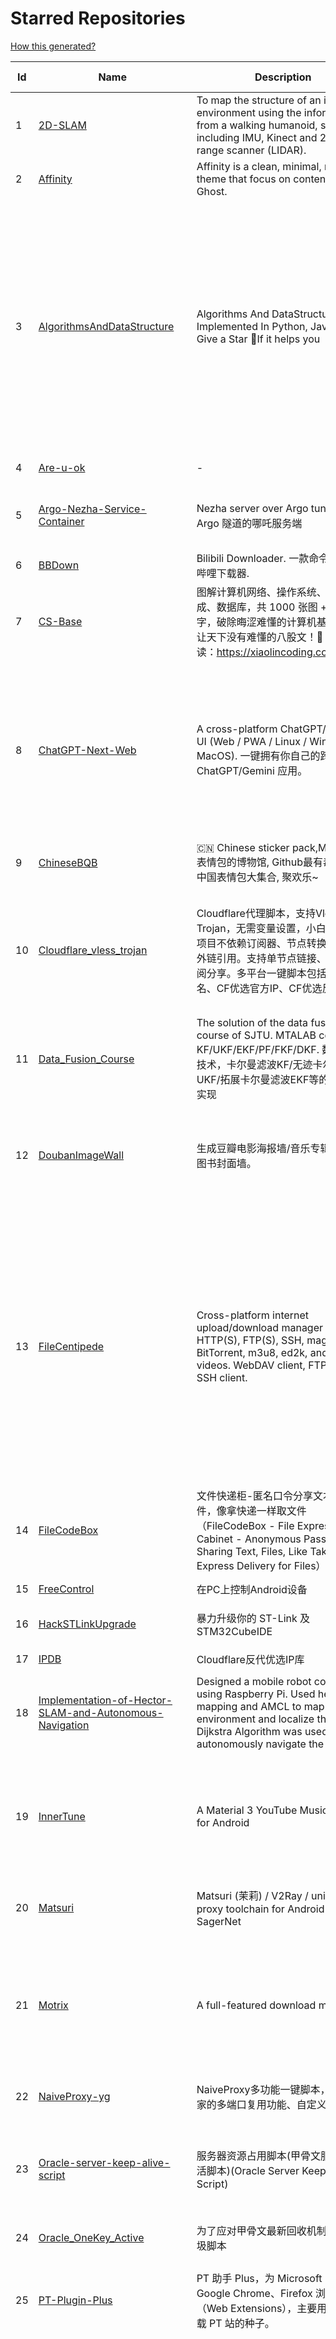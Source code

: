# Starred Repositories  
[How this generated?](../master/USAGE.md)  
  
| Id 			| Name			| Description | Star Counts | Topics/Tags   | Last Updated 	|  
| ----------- | ----------- 	| ----------- | ----------- | ----------- 	| -----------   |  
|1|[2D-SLAM](https://github.com/Pontusun/2D-SLAM.git)|To map the structure of an indoor environment using the information from a walking humanoid, sensors including IMU, Kinect and 2D laser range scanner (LIDAR).|14||2-4-2015|  
|2|[Affinity](https://github.com/Showfom/Affinity.git)|Affinity is a clean, minimal, modern theme that focus on content for Ghost.|137|ghost, ghost-theme, ghost-themes|16-12-2019|  
|3|[AlgorithmsAndDataStructure](https://github.com/Py-Contributors/AlgorithmsAndDataStructure.git)|Algorithms And DataStructure Implemented In Python, Java & CPP, Give a Star 🌟If it helps you|936|data-structures, algorithms-and-data-structures, python-data-structures, python-algorithms, backtracking-algorithm, linkedlist, algorithm, cpp, python, algorithms, open-source, java, javascript, python3, computer-science|2-6-2024|  
|4|[Are-u-ok](https://github.com/AUK9527/Are-u-ok.git)|-|8340||13-8-2024|  
|5|[Argo-Nezha-Service-Container](https://github.com/fscarmen2/Argo-Nezha-Service-Container.git)|Nezha server over Argo tunnel 使用 Argo 隧道的哪吒服务端|598|nezha, probe, argo, cloudflared, paas, tunnel, vps|18-6-2024|  
|6|[BBDown](https://github.com/nilaoda/BBDown.git)|Bilibili Downloader. 一款命令行式哔哩哔哩下载器.|9160|downloader|14-8-2024|  
|7|[CS-Base](https://github.com/xiaolincoder/CS-Base.git)|图解计算机网络、操作系统、计算机组成、数据库，共 1000 张图 + 50 万字，破除晦涩难懂的计算机基础知识，让天下没有难懂的八股文！🚀 在线阅读：https://xiaolincoding.com  |13667|java, cpp, python, c, golang, linux, network, tcp|5-7-2024|  
|8|[ChatGPT-Next-Web](https://github.com/ChatGPTNextWeb/ChatGPT-Next-Web.git)|A cross-platform ChatGPT/Gemini UI (Web / PWA / Linux / Win / MacOS). 一键拥有你自己的跨平台 ChatGPT/Gemini 应用。|74034|chatgpt, nextjs, vercel, webui, cross-platform, tauri, tauri-app, react, desktop, gemini, fe, gemini-pro, gemini-server, gemini-ultra, ollama, groq, claude, calclaude, gpt-4o|16-8-2024|  
|9|[ChineseBQB](https://github.com/zhaoolee/ChineseBQB.git)|🇨🇳 Chinese sticker pack,More joy / 表情包的博物馆, Github最有毒的仓库, 中国表情包大集合, 聚欢乐~|12103||15-6-2024|  
|10|[Cloudflare_vless_trojan](https://github.com/yonggekkk/Cloudflare_vless_trojan.git)|Cloudflare代理脚本，支持Vless与Trojan，无需变量设置，小白专用。本项目不依赖订阅器、节点转换等第三方外链引用。支持单节点链接、多节点订阅分享。多平台一键脚本包括CF优选域名、CF优选官方IP、CF优选反代IP|3822|cdn, vless, cloudflare-workers, v2ray, xray, ygkkk, cloudflare-pages, cloudflare, trojan, base64, clash-meta, sing-box|12-8-2024|  
|11|[Data_Fusion_Course](https://github.com/Changjing-Liu/Data_Fusion_Course.git)|The solution of the data fusion  course of SJTU. MTALAB code for KF/UKF/EKF/PF/FKF/DKF. 数据融合技术，卡尔曼滤波KF/无迹卡尔曼滤波UKF/拓展卡尔曼滤波EKF等的MATLAB实现|60|kalman-filter, kalman|9-7-2023|  
|12|[DoubanImageWall](https://github.com/icue/DoubanImageWall.git)|生成豆瓣电影海报墙/音乐专辑封面墙/图书封面墙。|200|douban, douban-movie, douban-music, douban-crawler, douban-spider, douban-book|15-8-2024|  
|13|[FileCentipede](https://github.com/filecxx/FileCentipede.git)|Cross-platform internet upload/download manager for HTTP(S), FTP(S), SSH, magnet-link, BitTorrent, m3u8, ed2k, and online videos.  WebDAV client, FTP client, SSH client.|7230|bittorrent-client, download-manager, download-videos, bt, magnet, libtorrent, http-client, ftp-client, download, video-downloader, stream-downloader, torrent, qbittorrent, transmission, webdav-client, ssh-client, m3u8, remote-download, qt|29-7-2024|  
|14|[FileCodeBox](https://github.com/vastsa/FileCodeBox.git)|文件快递柜-匿名口令分享文本，文件，像拿快递一样取文件（FileCodeBox - File Express Cabinet - Anonymous Passcode Sharing Text, Files, Like Taking Express Delivery for Files）|3750|python, anonymous, fastapi, tool, filecodebox|28-7-2024|  
|15|[FreeControl](https://github.com/pdone/FreeControl.git)|在PC上控制Android设备|1848|android, adb, scrcpy|19-7-2024|  
|16|[HackSTLinkUpgrade](https://github.com/armink/HackSTLinkUpgrade.git)|暴力升级你的 ST-Link 及 STM32CubeIDE|90|st-link, stm32, stcubeide, cubeide|4-12-2022|  
|17|[IPDB](https://github.com/ymyuuu/IPDB.git)|Cloudflare反代优选IP库|1139||17-8-2024|  
|18|[Implementation-of-Hector-SLAM-and-Autonomous-Navigation](https://github.com/Badri-R-S/Implementation-of-Hector-SLAM-and-Autonomous-Navigation.git)|Designed a mobile robot controlled using Raspberry Pi. Used hector mapping and AMCL to map the environment and localize the robot. Dijkstra Algorithm was used to autonomously navigate the robot.|2|amcl, hector-slam, ros, slam|13-11-2022|  
|19|[InnerTune](https://github.com/z-huang/InnerTune.git)|A Material 3 YouTube Music client for Android|3858|music, music-player, youtube, android, youtube-music, material-design, materialyou, innertube|17-8-2024|  
|20|[Matsuri](https://github.com/MatsuriDayo/Matsuri.git)|Matsuri (茉莉) / V2Ray / universal proxy toolchain for Android / Fork of SagerNet|2518|android, shadowsocks, v2ray, anticensorship|30-6-2023|  
|21|[Motrix](https://github.com/agalwood/Motrix.git)|A full-featured download manager.|44622|motrix, aria2, download-manager, macos, windows, linux, bittorrent, magnet, electron, bt, mac, download, torrent|7-6-2023|  
|22|[NaiveProxy-yg](https://github.com/yonggekkk/NaiveProxy-yg.git)|NaiveProxy多功能一键脚本，全网独家的多端口复用功能、自定义伪装站|297|acme, naiveproxy, warp, ygkkk|18-12-2023|  
|23|[Oracle-server-keep-alive-script](https://github.com/spiritLHLS/Oracle-server-keep-alive-script.git)|服务器资源占用脚本(甲骨文服务器保活脚本)(Oracle Server Keep Alive Script)|1596|alive, centos, debian, oracle, redhat, server, ubuntu, bash, oracle-cloud, dynamic, speedtest-cli, speedtest-go|22-10-2023|  
|24|[Oracle_OneKey_Active](https://github.com/Mrmineduce21/Oracle_OneKey_Active.git)|为了应对甲骨文最新回收机制而作的垃圾脚本|295||15-3-2023|  
|25|[PT-Plugin-Plus](https://github.com/pt-plugins/PT-Plugin-Plus.git)|PT 助手 Plus，为 Microsoft Edge、Google Chrome、Firefox 浏览器插件（Web Extensions），主要用于辅助下载 PT 站的种子。|6586|chrome-extension, firefox-addon, web-extension, edge-extension|3-8-2024|  
|26|[PathPlanning](https://github.com/zhm-real/PathPlanning.git)|Common used path planning algorithms with animations.|7761|astar, anytime-repairing-astar, learning-realtime-astar, realtime-adaptive-astar, lifelong-planning-astar, dstar, dstar-lite, anytime-dstar, rrt, rrt-star, rrt-connect, dynamic-rrt, extended-rrt, informed-rrt-star, fast-marching-trees, rrt-star-smart, batch-informed-trees, path-planning|14-12-2020|  
|27|[ROS-Autonomous-Robot](https://github.com/Abinay-Brown/ROS-Autonomous-Robot.git)|Autonomous Differential Drive Robot equipped with LIDAR AND IMU uses Hector-SLAM for mapping and ROS Navigation Stack to navigate autonomously|8||27-7-2023|  
|28|[Shadowrocket-ADBlock-Rules](https://github.com/h2y/Shadowrocket-ADBlock-Rules.git)|提供多款 Shadowrocket 规则，带广告过滤功能。用于 iOS 未越狱设备选择性地自动翻墙。|15577|shadowrocket, surge, gfw, shadowsocks, shadowsocksr, ssr, proxy|12-4-2021|  
|29|[SteamTools](https://github.com/BeyondDimension/SteamTools.git)|🛠「Watt Toolkit」是一个开源跨平台的多功能 Steam 工具箱。|19206|steam, csharp, dotnet, wpf, mvvm, xaml, avalonia, avaloniaui, dotnetcore, cross-platform, steamtools, linux-app, windows-app, macos-app, ios-app, android-app, crossplatform|16-8-2024|  
|30|[TVBox](https://github.com/2hacc/TVBox.git)|TVBox 网络接口，更新速度快，接口访问速度快且稳定！|4456|tvbox|29-3-2024|  
|31|[Telegraph-Image](https://github.com/cf-pages/Telegraph-Image.git)|Image Hosting solution, Flickr/imgur alternative, make it easy for users to share their images. Using Cloudflare Pages and Telegraph.|2986|cloudflare, cloudflare-pages, flickr, image, image-host, image-hosting, image-sharing, imgur, serverless, telegraph, upload-images|7-7-2024|  
|32|[Umi-OCR](https://github.com/hiroi-sora/Umi-OCR.git)|OCR software, free and offline. 开源、免费的离线OCR软件。支持截屏/批量导入图片，PDF文档识别，排除水印/页眉页脚，扫描/生成二维码。内置多国语言库。|24043|paddleocr, ocr, ocr-python, umi-ocr, qml, qt, screenshot|16-8-2024|  
|33|[UnblockNeteaseMusic](https://github.com/nondanee/UnblockNeteaseMusic.git)|Revive unavailable songs for Netease Cloud Music|17389|netease-cloud-music, unblocker, proxy-server|22-12-2020|  
|34|[VipVideo](https://github.com/iodefog/VipVideo.git)|各大网站vip视频、世界杯直播（CCTV5）免费观看 - Mac版。付费电影，VIP会员剧等，去广告播放。自用视频或者电影URL，音乐破解URL，CCTV等电视播放URL，爱奇艺、腾讯视频、芒果视频、bilibili、美剧、韩剧、日剧、音乐破解|3085||18-1-2023|  
|35|[WorkerVless2sub](https://github.com/cmliu/WorkerVless2sub.git)|这个是一个将 Cloudflare Workers - VLESS 搭配 自建优选域名 的 订阅生成器|2943||17-8-2024|  
|36|[X-TRACK](https://github.com/FASTSHIFT/X-TRACK.git)|A GPS bicycle speedometer that supports offline maps and track recording |5323|gps, gps-tracking, bicycle, speedometer, offline-maps, mcu, lvgl, mvp, gpx|2-8-2024|  
|37|[YYeTsBot](https://github.com/tgbot-collection/YYeTsBot.git)|🎬 人人影视 机器人和网站，包含人人影视全部资源以及众多网友的网盘分享|14109|yyets, telegram-bot, movies, tv-shows, bot, zimuxia|21-7-2024|  
|38|[aliyundrive-webdav](https://github.com/messense/aliyundrive-webdav.git)|阿里云盘 WebDAV 服务|9586|aliyundrive, aliyundrive-client, webdav-server, openwrt-package, luci-app|23-7-2024|  
|39|[aria2](https://github.com/aria2/aria2.git)|aria2 is a lightweight multi-protocol & multi-source, cross platform download utility operated in command-line. It supports HTTP/HTTPS, FTP, SFTP, BitTorrent and Metalink.|34591|cpp11, http, ftp, sftp, bittorrent, rpc, download, metalink|30-6-2024|  
|40|[awesome-english-ebooks](https://github.com/hehonghui/awesome-english-ebooks.git)|经济学人(含音频)、纽约客、卫报、连线、大西洋月刊等英语杂志免费下载,支持epub、mobi、pdf格式, 每周更新|20514|download, ebooks, economist, economist-ebooks, new-yorker, pdf|16-8-2024|  
|41|[awesome-toolbox-chinese](https://github.com/bestxtools/awesome-toolbox-chinese.git)|🧰 优秀工具箱集合 - 收集，推荐好用、优秀的工具箱。工具箱大全。  https://awesome-toolbox-chinese.bestxtools.com/   https://😎🧰.bestxtools.com/|978|toolbox, toolboxes, tools, awesome-list, awesome, awesome-toolbox, awesome-tools, online-tools, online-tools-websites, bestxtools|28-8-2023|  
|42|[bili2text](https://github.com/lanbinshijie/bili2text.git)|Bilibili视频转文字，一步到位，输入链接即可使用|520||18-7-2024|  
|43|[biliup](https://github.com/biliup/biliup.git)|全自动录播、直播录制、分p投稿工具，支持twitch、ytb频道搬运。|3028|bilibili, huya, douyu, douyin, bilibiliupload, youtube, twitch, downloader, download|17-8-2024|  
|44|[cashbook-web](https://github.com/dingdangdog/cashbook-web.git)|Docker部署的Web记账本。|61|cashbook, web, docker, ledger|17-8-2024|  
|45|[clash-verge-rev](https://github.com/clash-verge-rev/clash-verge-rev.git)|Continuation of Clash Verge - A Clash Meta GUI based on Tauri (Windows, MacOS, Linux)|29897|clash, clash-meta, clash-verge, linux, mac, tauri-app, windows, mihomo|17-8-2024|  
|46|[cloudflare](https://github.com/ip-scanner/cloudflare.git)|-|3662||14-2-2024|  
|47|[cloudflare_temp_email](https://github.com/dreamhunter2333/cloudflare_temp_email.git)|CloudFlare free temp domain email 免费收发 临时域名邮箱 支持附件 IMAP SMTP TelegramBot|1871|cloudflare-email, cloudflare-pages, cloudflare-workers, email, free|17-8-2024|  
|48|[dijkstras-algorithm](https://github.com/mburst/dijkstras-algorithm.git)|Implementations of Dijkstra's shortest path algorithm in different languages|523||21-2-2023|  
|49|[echarts](https://github.com/apache/echarts.git)|Apache ECharts is a powerful, interactive charting and data visualization library for browser|59937|echarts, data-visualization, charts, charting-library, visualization, apache, data-viz, canvas, svg|12-8-2024|  
|50|[extract_forward_tgbot](https://github.com/AhFeil/extract_forward_tgbot.git)|存储转发给它的消息，并能推送到网页，方便查看编辑信息，附带拼接图片、视频转 GIF 功能。 Store the messages forwarded to it, and be able to push them to the web page, for easy viewing and editing of the information.|93|python3, telegram-bot|22-6-2024|  
|51|[free](https://github.com/freefq/free.git)|翻墙、免费翻墙、免费科学上网、免费节点、免费梯子、免费ss/v2ray/trojan节点、蓝灯、谷歌商店、翻墙梯子|36658|fanqiang, v2ray, lantern, trojan, freefq, gfw, vmess, bulink, vpn, shadowsocks|6-2-2024|  
|52|[get_subscribe](https://github.com/ermaozi/get_subscribe.git)|✈️ 免费机场  / 免费VPN -> 自动获取免 clash/v2ray/trojan/sr/ssr 订阅链接，间隔12小时持续更新   科学上网   翻墙|6529|clash, v2ray, trojan, trojan-go, sr, ssr, android, vpn|17-8-2024|  
|53|[halo](https://github.com/halo-dev/halo.git)|强大易用的开源建站工具。|32910|halo, cms, halocms, content-management-system, blog, blog-engine|16-8-2024|  
|54|[hector_slam_Ceres](https://github.com/wenbowen123/hector_slam_Ceres.git)|"Localization and Perception for Control and Decision-Making of a Low-Speed Autonomous Shuttle in a Campus Pilot Deployment." SAE International Journal of Connected and Automated Vehicles 1, no. 12-01-02-0003 (2018).|23|slam, robotics, self-driving-car, ceres-solver|21-4-2019|  
|55|[hexo](https://github.com/hexojs/hexo.git)|A fast, simple & powerful blog framework, powered by Node.js.|39044|hexo, javascript, nodejs, static-site-generator, typescript|1-7-2024|  
|56|[html5-speedtest](https://github.com/insoxin/html5-speedtest.git)|一个基于HTML5的Speedtest 开源速度测试(服务器网速)只有9kb的精简汉化|112|html5-speedtest, speedtest|20-9-2019|  
|57|[iptv-sources](https://github.com/wuhu-pig/iptv-sources.git)|自动抓取更新iptv源 Autoupdate iptv sources|1||17-12-2023|  
|58|[iptv-sources](https://github.com/HerbertHe/iptv-sources.git)|Autoupdate iptv sources|5890|iptv, iptv-channels, iptv-m3u, m3u, kodi, tvbox, diyp, docker|10-8-2024|  
|59|[jpg2gif](https://github.com/hellodk34/jpg2gif.git)|把telegram导出的jpg/jpeg/png静态表情图片转换成微信能够导入的.gif文件|80|sticker, stickers, telegram|10-4-2024|  
|60|[keyword_alert_bot](https://github.com/Hootrix/keyword_alert_bot.git)|telegram keyword alert bot ⏰|224|telegram-bot, bot, python, telegram, docker, sqlite|11-7-2024|  
|61|[lottie-converter](https://github.com/ed-asriyan/lottie-converter.git)|Converts Lottie Animations (.json / .lottie) and Telegram stickers (*.tgs) to GIF / PNG / APNG / WEBP / WEBM|789|tgs, telegram, gif, sticker, lottie, stickers, animated-stickers, gifski, webp, apng, png, tgs-to-apng, tgs-to-gif, tgs-to-png, tgs-to-webp, lottie-to-apng, lottie-to-gif, lottie-to-webp, lottie-to-webm, webm|26-5-2024|  
|62|[matlab_motion_planning](https://github.com/ai-winter/matlab_motion_planning.git)|Motion planning and Navigation of AGV/AMR：matlab implementation of Dijkstra, A*, Theta*, JPS, D*, LPA*, D* Lite, RRT, RRT*, RRT-Connect, Informed RRT*, ACO, Voronoi, PID, LQR, MPC, APF, RPP, DWA, DDPG, Bezier, B-spline, Dubins, Reeds-Shepp etc.|267|a-star, d-star, dijkstra, dynamic-window-approach, informed-rrt-star, jump-point-search, motion-planning, rrt, rrt-connect, rrt-star, ant-colony-optimization, pid-control, voronoi, theta-star, artificial-potential-field, lqr-controller, mpc-control|8-2-2024|  
|63|[mdx-editor](https://github.com/maqi1520/mdx-editor.git)|⛷ A versatile WeChat typesetting editor，also a cross-platform Markdown note-taking software ⛷ 微信排版编辑器，也是一款跨平台 Markdown 笔记软件|1000|mdx, online, markdown-editor, markdown, nextjs|17-8-2024|  
|64|[mihomo](https://github.com/MetaCubeX/mihomo.git)|A simple Python Pydantic model for Honkai: Star Rail parsed data from the Mihomo API.|14716|honkai-star-rail, mihomo, python, star-rail-api|18-5-2024|  
|65|[n8n](https://github.com/n8n-io/n8n.git)|Free and source-available fair-code licensed workflow automation tool. Easily automate tasks across different services.|43668|automation, automated, ipaas, n8n, workflow, typescript, node, self-hosted, integrations, workflow-automation, cli, development, docker, low-code, low-code-development-platform, data-flow, integration-framework, apis, low-code-platform, no-code|16-8-2024|  
|66|[nekoray](https://github.com/MatsuriDayo/nekoray.git)|Qt based cross-platform GUI proxy configuration manager (backend: sing-box)|11898|linux, proxy, qt, shadowsocks, sing-box, trojan, v2ray, vless, vmess, windows|20-7-2024|  
|67|[new-pac](https://github.com/Alvin9999/new-pac.git)|翻墙-科学上网、自由上网、免费科学上网、免费翻墙、油管youtube、fanqiang、VPN、一键翻墙浏览器，vps一键搭建翻墙服务器脚本/教程，免费shadowsocks/ss/ssr/v2ray/goflyway账号/节点，翻墙梯子，电脑、手机、iOS、安卓、windows、Mac、Linux、路由器翻墙、科学上网|53829|fanqiang, free-ssr, free-ss, ssr, shadowsocks, v2ray, gfw, shadowsocksr, ss, vmess, brook, goflyway, naiveproxy, freegate, kcptun, trojan, vpn, lantern|17-8-2024|  
|68|[plugins](https://github.com/typecho-fans/plugins.git)|Typecho Fans插件作品目录|1737|typecho, typecho-plugin, php, javascript|11-8-2024|  
|69|[qrcp](https://github.com/claudiodangelis/qrcp.git)|:zap: Transfer files over wifi from your computer to your mobile device by scanning a QR code without leaving the terminal.|9903|utility, golang, qrcode, cli, command-line|3-2-2024|  
|70|[radishes](https://github.com/radishes-music/radishes.git)|Cross-platform copyright-free music platform（跨平台的无版权的音乐平台）. 支持 windows / macos / linux / web|1089|radishes, music, electron, vue3, typescript, id3-writer, id3-reader, music-player, unblock, vip|26-5-2024|  
|71|[robot_pose_ekf](https://github.com/ros-planning/robot_pose_ekf.git)|robot_pose_ekf package for ROS Melodic and later|279||2-3-2021|  
|72|[robot_pose_ekf](https://github.com/udacity/robot_pose_ekf.git)|The robot_pose_ekf ROS package applies sensor fusion on the robot IMU and odometry values to estimate its 3D pose.|355||8-12-2021|  
|73|[robot_pose_ekf_learning](https://github.com/WinDistance/robot_pose_ekf_learning.git)|robot_pose_ekf 注释|5||20-11-2019|  
|74|[robot_pose_ekf_study](https://github.com/qianlima8888/robot_pose_ekf_study.git)|对ros下的robot_pose_ekf包源码依照个人理解添加注释|3||17-4-2019|  
|75|[rrt-algorithms](https://github.com/motion-planning/rrt-algorithms.git)|n-dimensional RRT, RRT* (RRT-Star)|592|geometry, rrt, rrt-star, algorithm, algorithms, random, motion-planning, tree|20-5-2024|  
|76|[scoutrobot](https://github.com/abelmeadows/scoutrobot.git)|We have successfully implemented the autonomous navigation of UAV with our custom python node using LiDAR ; 2D mapping with Hector SLAM and 3D mapping using Octomap algorithms in the ROS simulation environment. We also implemented an algorithm to manage the battery life of the UAV though which the UAV can use to return home when the battery-level drops down to a certain percentage.|51||27-4-2019|  
|77|[server](https://github.com/screego/server.git)|screen sharing for developers https://screego.net/|7528|webrtc, screensharing-tool, privacy, selfhosted, docker, go|17-8-2024|  
|78|[shuyuan](https://github.com/shidahuilang/shuyuan.git)|香色闺阁+阅读3.0书源+源阅读+爱阅书香+千阅+花火阅读+读不舍手+IPTV源+IPA巨魔应用=自动更新|5133|xiangsegige, reader, shuyuan, yuedu, aiyueshuxiang, yuanyuedu, iptv, ipa, trollstore, tts|16-8-2024|  
|79|[sing-box_hysteria2_tuic_argo_reality](https://github.com/yonggekkk/sing-box_hysteria2_tuic_argo_reality.git)|sing-box精装桶一键脚本【Hysteria2、Tuic5、Vless-reality、Vmess-ws/argo】：支持alpine系统，多端口跳跃、自签/acme双证书切换、Argo固定临时双隧道三模式；附singbox电脑网页客户端下载|1837|argo, clash-meta, hysteria2, sing-box, v2rayn, openclash, shadowrocket, cloudflared, acme, telegram-bot, geosite, v2ray, xray, tuic, warp, alpine|17-7-2024|  
|80|[sshwifty](https://github.com/nirui/sshwifty.git)|Web SSH & Telnet (WebSSH & WebTelnet client) 🔮|2280|webssh, webssh2, webtelnet, telnet, ssh|3-7-2024|  
|81|[starred-repo-toc](https://github.com/yks0000/starred-repo-toc.git)|Generates Markdown table for all Starred Repositories by a GitHub user.|38|starred-repositories, starred|17-8-2024|  
|82|[translators](https://github.com/zotero/translators.git)|Zotero Translators|1224||12-8-2024|  
|83|[v2rayN](https://github.com/2dust/v2rayN.git)|A GUI client for Windows, support Xray core and v2fly core and others|65871|windows, proxy, socks5, shadowsocks, trojan, v2ray, v2fly, xray, vmess, vless, xtls|17-8-2024|  
|84|[vaultwarden](https://github.com/dani-garcia/vaultwarden.git)|Unofficial Bitwarden compatible server written in Rust, formerly known as bitwarden_rs|35941|vaultwarden, bitwarden, rust, docker, rocket, hacktoberfest, bitwarden-rs|15-8-2024|  
|85|[vps-inventory-monitoring](https://github.com/546669204/vps-inventory-monitoring.git)|VPS库存监控系统 --- 实时把握库存信息|324||8-7-2019|  
|86|[warp-yg](https://github.com/yonggekkk/warp-yg.git)|warp多功能一键脚本，支持warp-go与wgcf切换，无限生成warp配置文件，支持升级warp+、warp团队账户，查看VPS本地IP、netflix、chatgpt解锁状态|3563|netflix, warp, warp-go, wgcf, cloudflare, ygkkk, chatgpt, socks5-proxy, warp-cli, vpn, endpoint, replit, wireguard|8-5-2024|  
|87|[wifi-cracking](https://github.com/brannondorsey/wifi-cracking.git)|Crack WPA/WPA2 Wi-Fi Routers with Airodump-ng and Aircrack-ng/Hashcat|11295|wifi, wpa2-cracking, aircrack-ng, hashcat, hacking, tutorial, cracking, password-cracking|18-5-2018|  
|88|[x-ui-yg](https://github.com/yonggekkk/x-ui-yg.git)|x-ui精简修改版脚本，支持alpine系统，集成argo固定临时隧道功能（可共存），支持部分节点聚合订阅、sing-box订阅、clash-meta订阅的配置输出|1539|acme, bbr, x-ui, xray-core, ygkkk, ipv4, ipv6, socks5, wireguard, chatgpt, warp, argo, cloudflared, clash-meta, sing-box, alpine, httpupgrade, splithttp|17-8-2024|  
|89|[xiaomusic](https://github.com/hanxi/xiaomusic.git)|使用小爱音箱播放音乐，音乐使用 yt-dlp 下载。|1046|music, xiaoai, xiaoai-speaker, xiaomi|17-8-2024|  
  
